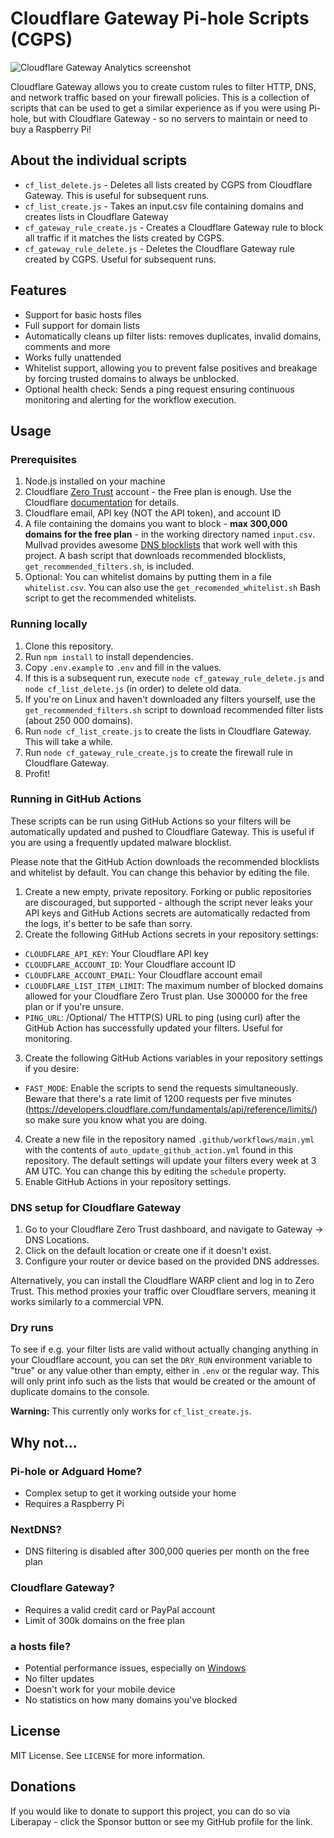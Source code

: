 # Cloudflare Gateway Pi-hole Scripts (CGPS)

![Cloudflare Gateway Analytics screenshot](.github/images/gateway_analytics.png)

Cloudflare Gateway allows you to create custom rules to filter HTTP, DNS, and network traffic based on your firewall policies. This is a collection of scripts that can be used to get a similar experience as if you were using Pi-hole, but with Cloudflare Gateway - so no servers to maintain or need to buy a Raspberry Pi!

## About the individual scripts

- `cf_list_delete.js` - Deletes all lists created by CGPS from Cloudflare Gateway. This is useful for subsequent runs.
- `cf_list_create.js` - Takes an input.csv file containing domains and creates lists in Cloudflare Gateway
- `cf_gateway_rule_create.js` - Creates a Cloudflare Gateway rule to block all traffic if it matches the lists created by CGPS.
- `cf_gateway_rule_delete.js` - Deletes the Cloudflare Gateway rule created by CGPS. Useful for subsequent runs.

## Features

- Support for basic hosts files
- Full support for domain lists
- Automatically cleans up filter lists: removes duplicates, invalid domains, comments and more
- Works fully unattended
- Whitelist support, allowing you to prevent false positives and breakage by forcing trusted domains to always be unblocked.
- Optional health check: Sends a ping request ensuring continuous monitoring and alerting for the workflow execution.

## Usage

### Prerequisites

1. Node.js installed on your machine
2. Cloudflare [Zero Trust](https://one.dash.cloudflare.com/) account - the Free plan is enough. Use the Cloudflare [documentation](https://developers.cloudflare.com/cloudflare-one/) for details.
3. Cloudflare email, API key (NOT the API token), and account ID
4. A file containing the domains you want to block - **max 300,000 domains for the free plan** - in the working directory named `input.csv`. Mullvad provides awesome [DNS blocklists](https://github.com/mullvad/dns-blocklists) that work well with this project. A bash script that downloads recommended blocklists, `get_recommended_filters.sh`, is included.
5. Optional: You can whitelist domains by putting them in a file `whitelist.csv`. You can also use the `get_recomended_whitelist.sh` Bash script to get the recommended whitelists.

### Running locally

1. Clone this repository.
2. Run `npm install` to install dependencies.
3. Copy `.env.example` to `.env` and fill in the values.
4. If this is a subsequent run, execute `node cf_gateway_rule_delete.js` and `node cf_list_delete.js` (in order) to delete old data.
5. If you're on Linux and haven't downloaded any filters yourself, use the `get_recommended_filters.sh` script to download recommended filter lists (about 250 000 domains).
6. Run `node cf_list_create.js` to create the lists in Cloudflare Gateway. This will take a while.
7. Run `node cf_gateway_rule_create.js` to create the firewall rule in Cloudflare Gateway.
8. Profit!

### Running in GitHub Actions

These scripts can be run using GitHub Actions so your filters will be automatically updated and pushed to Cloudflare Gateway. This is useful if you are using a frequently updated malware blocklist.

Please note that the GitHub Action downloads the recommended blocklists and whitelist by default. You can change this behavior by editing the file.

1. Create a new empty, private repository. Forking or public repositories are discouraged, but supported - although the script never leaks your API keys and GitHub Actions secrets are automatically redacted from the logs, it's better to be safe than sorry.
2. Create the following GitHub Actions secrets in your repository settings:

- `CLOUDFLARE_API_KEY`: Your Cloudflare API key
- `CLOUDFLARE_ACCOUNT_ID`: Your Cloudflare account ID
- `CLOUDFLARE_ACCOUNT_EMAIL`: Your Cloudflare account email
- `CLOUDFLARE_LIST_ITEM_LIMIT`: The maximum number of blocked domains allowed for your Cloudflare Zero Trust plan. Use 300000 for the free plan or if you're unsure.
- `PING_URL`: /Optional/ The HTTP(S) URL to ping (using curl) after the GitHub Action has successfully updated your filters. Useful for monitoring.

3. Create the following GitHub Actions variables in your repository settings if you desire:

- `FAST_MODE`: Enable the scripts to send the requests simultaneously. Beware that there's a rate limit of 1200 requests per five minutes (https://developers.cloudflare.com/fundamentals/api/reference/limits/) so make sure you know what you are doing.

4. Create a new file in the repository named `.github/workflows/main.yml` with the contents of `auto_update_github_action.yml` found in this repository. The default settings will update your filters every week at 3 AM UTC. You can change this by editing the `schedule` property.
5. Enable GitHub Actions in your repository settings.

### DNS setup for Cloudflare Gateway

1. Go to your Cloudflare Zero Trust dashboard, and navigate to Gateway -> DNS Locations.
2. Click on the default location or create one if it doesn't exist.
3. Configure your router or device based on the provided DNS addresses.

Alternatively, you can install the Cloudflare WARP client and log in to Zero Trust. This method proxies your traffic over Cloudflare servers, meaning it works similarly to a commercial VPN.

### Dry runs

To see if e.g. your filter lists are valid without actually changing anything in your Cloudflare account, you can set the `DRY_RUN` environment variable to "true" or any value other than empty, either in `.env` or the regular way. This will only print info such as the lists that would be created or the amount of duplicate domains to the console.

**Warning:** This currently only works for `cf_list_create.js`.

## Why not...

### Pi-hole or Adguard Home?

- Complex setup to get it working outside your home
- Requires a Raspberry Pi

### NextDNS?

- DNS filtering is disabled after 300,000 queries per month on the free plan

### Cloudflare Gateway?

- Requires a valid credit card or PayPal account
- Limit of 300k domains on the free plan

### a hosts file?

- Potential performance issues, especially on [Windows](https://github.com/StevenBlack/hosts/issues/93)
- No filter updates
- Doesn't work for your mobile device
- No statistics on how many domains you've blocked

## License

MIT License. See `LICENSE` for more information.

## Donations

If you would like to donate to support this project, you can do so via Liberapay - click the Sponsor button or see my GitHub profile for the link.
